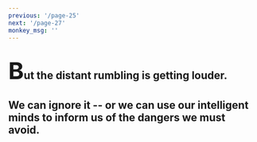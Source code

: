 ```yaml
---
previous: '/page-25'
next: '/page-27'
monkey_msg: ''
---
```


## <span style="font-size:47px;">B</span>ut the distant rumbling is getting louder.

## We can ignore it -- or we can use our intelligent minds to inform us of the dangers we must avoid.
